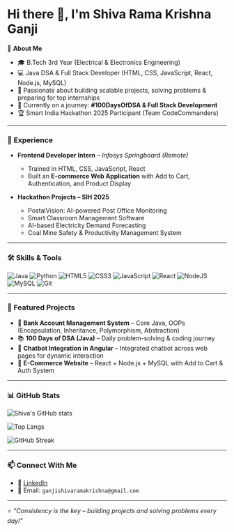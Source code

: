 # Hi there 👋, I'm Shiva Rama Krishna Ganji  

🎯 **About Me**  
- 🎓 B.Tech 3rd Year (Electrical & Electronics Engineering)  
- 💻 Java DSA & Full Stack Developer (HTML, CSS, JavaScript, React, Node.js, MySQL)  
- 🚀 Passionate about building scalable projects, solving problems & preparing for top internships  
- 🌱 Currently on a journey: **#100DaysOfDSA & Full Stack Development**  
- 🏆 Smart India Hackathon 2025 Participant (Team CodeCommanders)  

---

### 💼 Experience  
- **Frontend Developer Intern** – *Infosys Springboard (Remote)*  
  - Trained in HTML, CSS, JavaScript, React  
  - Built an **E-commerce Web Application** with Add to Cart, Authentication, and Product Display  

- **Hackathon Projects – SIH 2025**  
  - PostalVision: AI-powered Post Office Monitoring  
  - Smart Classroom Management Software  
  - AI-based Electricity Demand Forecasting  
  - Coal Mine Safety & Productivity Management System  

---

### 🛠️ Skills & Tools  
![Java](https://img.shields.io/badge/Java-ED8B00?style=for-the-badge&logo=java&logoColor=white)
![Python](https://img.shields.io/badge/Python-3776AB?style=for-the-badge&logo=python&logoColor=white)
![HTML5](https://img.shields.io/badge/HTML5-E34F26?style=for-the-badge&logo=html5&logoColor=white)
![CSS3](https://img.shields.io/badge/CSS3-1572B6?style=for-the-badge&logo=css3&logoColor=white)
![JavaScript](https://img.shields.io/badge/JavaScript-323330?style=for-the-badge&logo=javascript&logoColor=F7DF1E)
![React](https://img.shields.io/badge/React-20232A?style=for-the-badge&logo=react&logoColor=61DAFB)
![NodeJS](https://img.shields.io/badge/Node.js-339933?style=for-the-badge&logo=node-dot-js&logoColor=white)
![MySQL](https://img.shields.io/badge/MySQL-4479A1?style=for-the-badge&logo=mysql&logoColor=white)
![Git](https://img.shields.io/badge/Git-F05032?style=for-the-badge&logo=git&logoColor=white)

---

### 📌 Featured Projects  
- 🏦 **Bank Account Management System** – Core Java, OOPs (Encapsulation, Inheritance, Polymorphism, Abstraction)  
- 📚 **100 Days of DSA (Java)** – Daily problem-solving & coding journey  
- 🤖 **Chatbot Integration in Angular** – Integrated chatbot across web pages for dynamic interaction  
- 🛒 **E-Commerce Website** – React + Node.js + MySQL with Add to Cart & Auth System  

---

### 📊 GitHub Stats  
![Shiva's GitHub stats](https://github-readme-stats.vercel.app/api?username=Shivaramakrishnaganji&show_icons=true&theme=radical)  

![Top Langs](https://github-readme-stats.vercel.app/api/top-langs/?username=Shivaramakrishnaganji&layout=compact&theme=radical)  

![GitHub Streak](https://github-readme-streak-stats.herokuapp.com/?user=Shivaramakrishnaganji&theme=radical)  

---

### 📫 Connect With Me  
- 💼 [LinkedIn](https://www.linkedin.com/in/shiva-rama-krishna-ganji-253563288)  
- 📧 Email: `ganjishivaramakrishna@gmail.com`  

---

⭐️ *“Consistency is the key – building projects and solving problems every day!”*  
